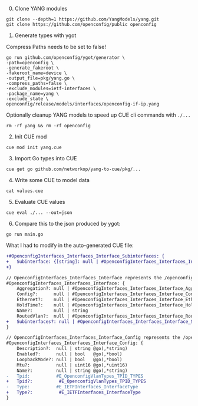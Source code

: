0. Clone YANG modules

```
git clone --depth=1 https://github.com/YangModels/yang.git
git clone https://github.com/openconfig/public openconfig
```

1.  Generate types with ygot

Compress Paths needs to be set to false!

```
go run github.com/openconfig/ygot/generator \
-path=openconfig \
-generate_fakeroot \
-fakeroot_name=device \
-output_file=pkg/yang.go \
-compress_paths=false \
-exclude_modules=ietf-interfaces \
-package_name=yang \
-exclude_state \
openconfig/release/models/interfaces/openconfig-if-ip.yang
```

Optionally cleanup YANG models to speed up CUE cli commands with `./...`

```
rm -rf yang && rm -rf openconfig
```

2. Init CUE mod

```
cue mod init yang.cue
```

3. Import Go types into CUE


```
cue get go github.com/networkop/yang-to-cue/pkg/...
```

4. Write some CUE to model data

```
cat values.cue
```

5. Evaluate CUE values

```
cue eval ./... --out=json
```

6. Compare this to the json produced by ygot:

```
go run main.go
```

What I had to modify in the auto-generated CUE file:


```diff
+#OpenconfigInterfaces_Interfaces_Interface_Subinterfaces: {
+	Subinterface: {[string]: null | #OpenconfigInterfaces_Interfaces_Interface} @go(,map[string]*OpenconfigInterfaces_Interfaces_Interface)
+}

// OpenconfigInterfaces_Interfaces_Interface represents the /openconfig-interfaces/interfaces/interface YANG schema element.
#OpenconfigInterfaces_Interfaces_Interface: {
	Aggregation?: null | #OpenconfigInterfaces_Interfaces_Interface_Aggregation @go(,*OpenconfigInterfaces_Interfaces_Interface_Aggregation)
	Config?:      null | #OpenconfigInterfaces_Interfaces_Interface_Config      @go(,*OpenconfigInterfaces_Interfaces_Interface_Config)
	Ethernet?:    null | #OpenconfigInterfaces_Interfaces_Interface_Ethernet    @go(,*OpenconfigInterfaces_Interfaces_Interface_Ethernet)
	HoldTime?:    null | #OpenconfigInterfaces_Interfaces_Interface_HoldTime    @go(,*OpenconfigInterfaces_Interfaces_Interface_HoldTime)
	Name?:        null | string                                                 @go(,*string)
	RoutedVlan?:  null | #OpenconfigInterfaces_Interfaces_Interface_RoutedVlan  @go(,*OpenconfigInterfaces_Interfaces_Interface_RoutedVlan)
+	Subinterfaces?: null | #OpenconfigInterfaces_Interfaces_Interface_Subinterfaces
}
```

```diff
// OpenconfigInterfaces_Interfaces_Interface_Config represents the /openconfig-interfaces/interfaces/interface/config YANG schema element.
#OpenconfigInterfaces_Interfaces_Interface_Config: {
	Description?:  null | string @go(,*string)
	Enabled?:      null | bool   @go(,*bool)
	LoopbackMode?: null | bool   @go(,*bool)
	Mtu?:          null | uint16 @go(,*uint16)
	Name?:         null | string @go(,*string)
-	Tpid:          #E_OpenconfigVlanTypes_TPID_TYPES
+   Tpid?:          #E_OpenconfigVlanTypes_TPID_TYPES
-	Type:          #E_IETFInterfaces_InterfaceType
+	Type?:          #E_IETFInterfaces_InterfaceType
}
```